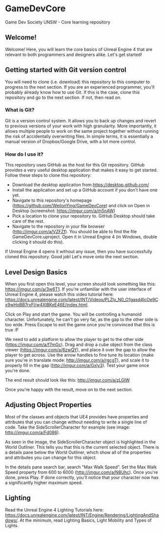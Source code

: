 # GameDevCore
Game Dev Society UNSW - Core learning repository

## Welcome!
Welcome! Here, you will learn the core basics of Unreal Engine 4 that are relevant to both programmers and designers alike. Let's get started!

## Getting started with Git version control
You will need to clone (i.e. download) this repository to this computer to progress to the next section.
If you are an experienced programmer, you'll probably already know how to use Git. If this is the case, clone this repository and go to the next section. If not, then read on.

### What is Git?
Git is a version control system. It allows you to back up changes and revert to previous versions of your work with high granularity. More importantly, it allows multiple people to work on the same project together without running the risk of accidentally overwriting files. In simple terms, it is essentially a manual version of Dropbox/Google Drive, with a lot more control. 

### How do I use it?
This repository uses GitHub as the host for this Git repository. GitHub provides a very useful desktop application that makes it easy to get started. Follow these steps to clone this repository:
* Download the desktop application from https://desktop.github.com/
* Install the application and set up a GitHub account if you don't have one yet.
* Navigate to this repository's homepage (https://github.com/WeilonYing/GameDevCore) and click on Open in Desktop (screenshot: https://imgur.com/a/m5nAW)
* Pick a location to clone your repository to. GitHub Desktop should take care of the rest.
* Navigate to the repository in your file browser (http://imgur.com/a/VZFZf). You should be able to find the file GameDevCore.uproject. Open it in Unreal Engine 4 (in Windows, double clicking it should do this).

If Unreal Engine 4 opens it without any issue, then you have successfully cloned this repository. Good job! Let's move onto the next section.

## Level Design Basics
When you first open this level, your screen should look something like this: https://imgur.com/a/3w6T1. If you're unfamiliar with the user interface of Unreal Engine 4, please watch this video tutorial here: https://docs.unrealengine.com/latest/INT/Videos/PLZlv_N0_O1gasd4IcOe9Cx9wHoBB7rxFl/w4XlBKeE46E/index.html.

Click on Play and start the game. You will be controlling a humanoid character. Unfortunately, he can't go very far, as the gap to the other side is too wide. Press Escape to exit the game once you're convinced that this is true :P

We need to add a platform to allow the player to get to the other side (https://imgur.com/a/f7mGc). Drag and drop a cube object from the class viewer (https://imgur.com/a/6zwQY), and place it over the gap to allow the player to get across. Use the arrow handles to fine tune its location (make sure you're in translate mode: http://imgur.com/a/rgcgT), and scale it to properly fill in the gap (http://imgur.com/a/Gxly3). Test your game once you're done.

The end result should look like this: http://imgur.com/a/zLGIW

Once you're happy with the result, move on to the next section.

## Adjusting Object Properties
Most of the classes and objects that UE4 provides have properties and attributes that you can change without needing to write a single line of code. Take the SideScrollerCharacter for example (see image: http://imgur.com/a/Fd086).

As seen in the image, the SideScrollerCharacter object is highlighted in the World Outliner. This tells you that this is the current selected object. There is a details pane below the World Outliner, which show all of the properties and attributes you can change for this object.

In the details pane search bar, search "Max Walk Speed". Set the Max Walk Speed property from 600 to 6000 (http://imgur.com/a/N8Uhc). Once you're done, press Play. If done correctly, you'll notice that your character now has a significantly higher maximum speed.

## Lighting
Read the Unreal Engine 4 Lighting Tutorials here: https://docs.unrealengine.com/latest/INT/Engine/Rendering/LightingAndShadows/. At the minimum, read Lighting Basics, Light Mobility and Types of Lights.

